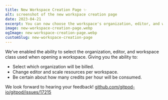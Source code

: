```yaml
---
title: New Workspace Creation Page ✨
alt: screenshot of the new workspace creation page
date: 2023-04-21
excerpt: You can now choose the workspace's organization, editor, and workspace class on creation
image: new-workspace-creation-page.webp
ogImage: new-workspace-creation-page.webp
customSlug: new-workspace-creation-page
---
```


<script context="module">
  export const prerender = true;
</script>

We’ve enabled the ability to select the organization, editor, and workspace class used when opening a workspace. Giving you the ability to:

-   Select which organization will be billed.
-   Change editor and scale resources per workspace.
-   Be certain about how many credits per hour will be consumed.

We look forward to hearing your feedback! [github.com/gitpod-io/gitpod/issues/17215](https://github.com/gitpod-io/gitpod/issues/17215)
